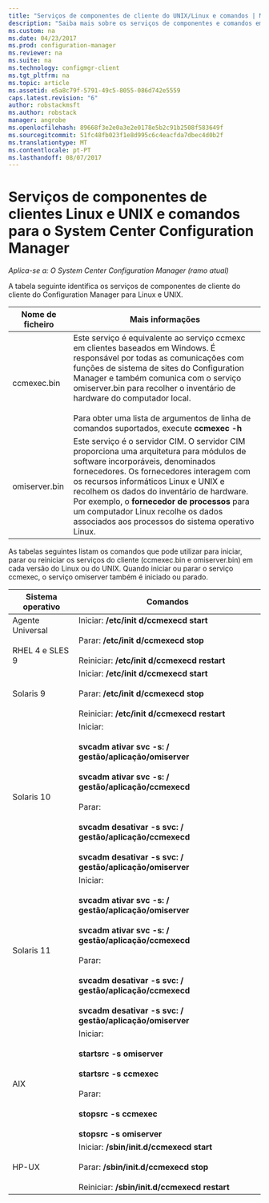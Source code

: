 ```yaml
---
title: "Serviços de componentes de cliente do UNIX/Linux e comandos | Microsoft Docs"
description: "Saiba mais sobre os serviços de componentes e comandos em clientes Linux e UNIX no System Center Configuration Manager."
ms.custom: na
ms.date: 04/23/2017
ms.prod: configuration-manager
ms.reviewer: na
ms.suite: na
ms.technology: configmgr-client
ms.tgt_pltfrm: na
ms.topic: article
ms.assetid: e5a8c79f-5791-49c5-8055-086d742e5559
caps.latest.revision: "6"
author: robstackmsft
ms.author: robstack
manager: angrobe
ms.openlocfilehash: 89668f3e2e0a3e2e0178e5b2c91b2508f583649f
ms.sourcegitcommit: 51fc48fb023f1e8d995c6c4eacfda7dbec4d0b2f
ms.translationtype: MT
ms.contentlocale: pt-PT
ms.lasthandoff: 08/07/2017
---
```

# <a name="linux-and-unix-clients-component-services-and-commands-for-system-center-configuration-manager"></a>Serviços de componentes de clientes Linux e UNIX e comandos para o System Center Configuration Manager

*Aplica-se a: O System Center Configuration Manager (ramo atual)*


 A tabela seguinte identifica os serviços de componentes de cliente do cliente do Configuration Manager para Linux e UNIX.  

|Nome de ficheiro|Mais informações|  
|---------------|----------------------|  
|ccmexec.bin|Este serviço é equivalente ao serviço ccmexc em clientes baseados em Windows. É responsável por todas as comunicações com funções de sistema de sites do Configuration Manager e também comunica com o serviço omiserver.bin para recolher o inventário de hardware do computador local.<br /><br /> Para obter uma lista de argumentos de linha de comandos suportados, execute **ccmexec -h**|  
|omiserver.bin|Este serviço é o servidor CIM. O servidor CIM proporciona uma arquitetura para módulos de software incorporáveis, denominados fornecedores. Os fornecedores interagem com os recursos informáticos Linux e UNIX e recolhem os dados do inventário de hardware. Por exemplo, o **fornecedor de processos** para um computador Linux recolhe os dados associados aos processos do sistema operativo Linux.|  

 As tabelas seguintes listam os comandos que pode utilizar para iniciar, parar ou reiniciar os serviços do cliente (ccmexec.bin e omiserver.bin) em cada versão do Linux ou do UNIX. Quando iniciar ou parar o serviço ccmexec, o serviço omiserver também é iniciado ou parado.  

|Sistema operativo|Comandos|  
|----------------------|--------------|  
|Agente Universal<br /><br /> RHEL 4 e SLES 9|Iniciar: **/etc/init d/ccmexecd start**<br /><br /> Parar: **/etc/init d/ccmexecd stop**<br /><br /> Reiniciar: **/etc/init d/ccmexecd restart**|  
|Solaris 9|Iniciar: **/etc/init d/ccmexecd start**<br /><br /> Parar: **/etc/init d/ccmexecd stop**<br /><br /> Reiniciar: **/etc/init d/ccmexecd restart**|  
|Solaris 10|Iniciar:<br /><br /> **svcadm ativar svc -s: / gestão/aplicação/omiserver**<br /><br /> **svcadm ativar svc -s: / gestão/aplicação/ccmexecd**<br /><br /> Parar:<br /><br /> **svcadm desativar -s svc: / gestão/aplicação/ccmexecd**<br /><br /> **svcadm desativar -s svc: / gestão/aplicação/omiserver**|  
|Solaris 11|Iniciar:<br /><br /> **svcadm ativar svc -s: / gestão/aplicação/omiserver**<br /><br /> **svcadm ativar svc -s: / gestão/aplicação/ccmexecd**<br /><br /> Parar:<br /><br /> **svcadm desativar -s svc: / gestão/aplicação/ccmexecd**<br /><br /> **svcadm desativar -s svc: / gestão/aplicação/omiserver**|  
|AIX|Iniciar:<br /><br /> **startsrc -s omiserver**<br /><br /> **startsrc -s ccmexec**<br /><br /> Parar:<br /><br /> **stopsrc -s ccmexec**<br /><br /> **stopsrc -s omiserver**|  
|HP-UX|Iniciar: **/sbin/init.d/ccmexecd start**<br /><br /> Parar: **/sbin/init.d/ccmexecd stop**<br /><br /> Reiniciar: **/sbin/init.d/ccmexecd restart**|  
